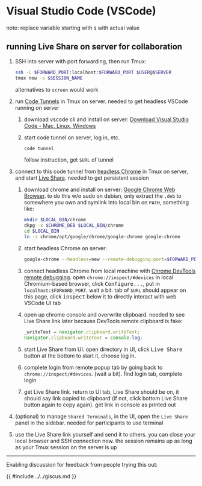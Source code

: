 <!-- TOC -->
# Visual Studio Code (VSCode)

note: replace variable starting with `$` with actual value

## running Live Share on server for collaboration

1. SSH into server with port forwarding, then run Tmux:

    ```sh
    ssh -L $FORWARD_PORT:localhost:$FORWARD_PORT $USER@$SERVER
    tmux new -s $SESSION_NAME
    ```

    alternatives to `screen` would work

1. run [Code Tunnels](https://code.visualstudio.com/docs/remote/tunnels)
    in Tmux on server. needed to get headless VSCode running on server
    1. download vscode cli and install on server:
        [Download Visual Studio Code - Mac, Linux,
        Windows](https://code.visualstudio.com/Download)
    1. start code tunnel on server, log in, etc.

        ```sh
        code tunnel
        ```

        follow instruction, get `$URL` of tunnel

1. connect to this code tunnel from
    [headless Chrome](https://developer.chrome.com/docs/chromium/new-headless)
    in Tmux on server,
    and start
    [Live Share](https://code.visualstudio.com/learn/collaboration/live-share).
    needed to get persistent session
    1. download chrome and install on server: [Google Chrome Web
        Browser](https://www.google.com/chrome/next-steps.html?platform=linux&statcb=0&installdataindex=empty&defaultbrowser=0).
        to do this w/o sudo on debian,
        only extract the `.deb` to somewhere you own and
        symlink into local bin on `PATH`, something like:

        ```sh
        mkdir $LOCAL_BIN/chrome
        dkpg -x $CHROME_DEB $LOCAL_BIN/chrome
        cd $LOCAL_BIN
        ln -s chrome/opt/google/chrome/google-chrome google-chrome
        ```

    1. start headless Chrome on server:

        ```sh
        google-chrome --headless=new --remote-debugging-port=$FORWARD_PORT $URL
        ```

    1. connect headless Chrome from local machine with [Chrome DevTools remote
        debugging](https://developer.chrome.com/docs/devtools/remote-debugging/local-server).
        open `chrome://inspect/#devices` in local Chromium-based browser,
        click <kbd>Configure...</kbd>, put in `localhost:$FORWARD_PORT`.
        wait a bit.
        tab of `$URL` should appear on this page,
        click <kbd>inspect</kbd> below it to directly interact with
        web VSCode UI tab
    1. open up chrome console and overwrite clipboard.
        needed to see Live Share link later because
        DevTools remote clipboard is fake:

        ```js
        _writeText = navigator.clipboard.writeText;
        navigator.clipboard.writeText = console.log;
        ```

    1. start Live Share from UI.
        open directory in UI,
        click <kbd>Live Share</kbd> button at the bottom to start it,
        choose log in.
    1. complete login from remote popup tab by going back to
        `chrome://inspect/#devices`. (wait a bit).
        find login tab, complete login
    1. get Live Share link.
        return to UI tab, Live Share should be on,
        it should say link copied to clipboard (if not,
        click bottom Live Share button again to copy again).
        get link in console as printed out
1. (optional) to manage `Shared Terminals`, in the UI,
    open the `Live Share` panel in the sidebar.
    needed for participants to use terminal
1. use the Live Share link yourself and send it to others.
    you can close your local browser and SSH connection now.
    the session remains up as long as your Tmux session on the server is up

---

Enabling discussion for feedback from people trying this out:

{{ #include ../../giscus.md }}
